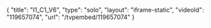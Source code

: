 {
    "title": "I1_C1_V6",
    "type": "solo",
    "layout": "iframe-static",
    "videoId": "119657074",
    "url": "\/tvpembed\/119657074"
}